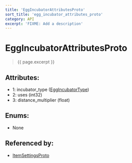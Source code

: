 ```yaml
---
title: 'EggIncubatorAttributesProto'
sort_title: 'egg_incubator_attributes_proto'
category: API
excerpt: 'FIXME: Add a description'
---
```


[comment]: <> (THIS PART IS GENERATED - AKA DON'T EDIT THIS PART MANUALLY)

# EggIncubatorAttributesProto

> {{ page.excerpt }}

## Attributes:

- 1: incubator_type ([EggIncubatorType](../../enums/EggIncubatorType/))
- 2: uses (int32)
- 3: distance_multiplier (float)

## Enums:

- None

## Referenced by:

- [ItemSettingsProto](../ItemSettingsProto/)

[comment]: <> (YOU CAN EDIT AFTER THIS)
